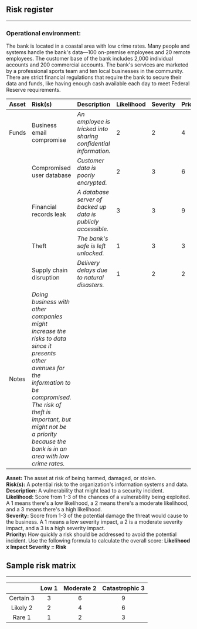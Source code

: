 ## Risk register

---

### **Operational environment:**

The bank is located in a coastal area with low crime rates. Many people and systems handle the bank's data—100 on-premise employees and 20 remote employees. The customer base of the bank includes 2,000 individual accounts and 200 commercial accounts. The bank's services are marketed by a professional sports team and ten local businesses in the community. There are strict financial regulations that require the bank to secure their data and funds, like having enough cash available each day to meet Federal Reserve requirements.

| Asset | Risk(s) | Description | Likelihood | Severity | Priority |
| :---- | :---- | :---- | ----- | ----- | ----- |
| Funds | Business email compromise | *An employee is tricked into sharing confidential information.* | 2 | 2 | 4 |
|  | Compromised user database | *Customer data is poorly encrypted.* | 2 | 3 | 6 |
|  | Financial records leak | *A database server of backed up data is publicly accessible.* | 3 | 3 | 9 |
|  | Theft | *The bank's safe is left unlocked.* | 1 | 3 | 3 |
|  | Supply chain disruption | *Delivery delays due to natural disasters.* | 1 | 2 | 2 |
| Notes | *Doing business with other companies might increase the risks to data since it presents other avenues for the information to be compromised. The risk of theft is important, but might not be a priority because the bank is in an area with low crime rates.* |  |  |  |  |

**Asset:** The asset at risk of being harmed, damaged, or stolen.  
**Risk(s):** A potential risk to the organization's information systems and data.  
**Description:** A vulnerability that might lead to a security incident.  
**Likelihood:** Score from 1-3 of the chances of a vulnerability being exploited. A 1 means there's a low likelihood, a 2 means there's a moderate likelihood, and a 3 means there's a high likelihood.  
**Severity:** Score from 1-3 of the potential damage the threat would cause to the business. A 1 means a low severity impact, a 2 is a moderate severity impact, and a 3 is a high severity impact.  
**Priority:** How quickly a risk should be addressed to avoid the potential incident. Use the following formula to calculate the overall score: **Likelihood x Impact Severity \= Risk**

## Sample risk matrix

---

|  | Low 1 | Moderate 2 | Catastrophic 3 |
| :---: | :---: | :---: | :---: |
| Certain 3 | 3 | 6 | 9 |
| Likely 2 | 2 | 4 | 6 |
| Rare 1 | 1 | 2 | 3 |

